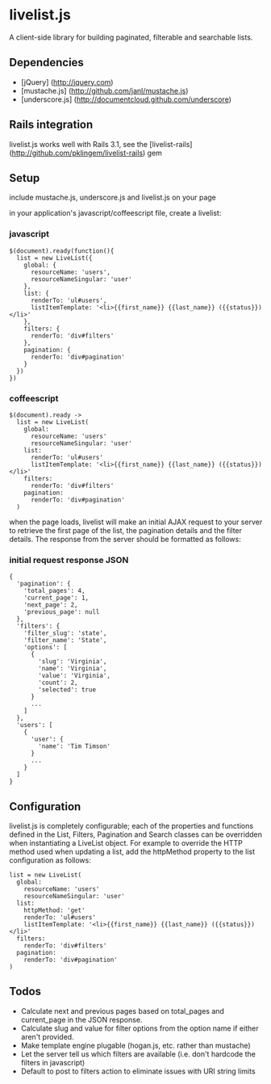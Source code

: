 # livelist.js

A client-side library for building paginated, filterable
and searchable lists.

## Dependencies

* [jQuery] (http://jquery.com)
* [mustache.js] (http://github.com/janl/mustache.js)
* [underscore.js] (http://documentcloud.github.com/underscore)

## Rails integration

livelist.js works well with Rails 3.1, see the [livelist-rails]
(http://github.com/pklingem/livelist-rails) gem

## Setup

include mustache.js, underscore.js and livelist.js on your page

in your application's javascript/coffeescript file, create a livelist:

### javascript

    $(document).ready(function(){
      list = new LiveList({
        global: {
          resourceName: 'users',
          resourceNameSingular: 'user'
        },
        list: {
          renderTo: 'ul#users',
          listItemTemplate: '<li>{{first_name}} {{last_name}} ({{status}})</li>'
        },
        filters: {
          renderTo: 'div#filters'
        },
        pagination: {
          renderTo: 'div#pagination'
        }
      })
    })

### coffeescript

    $(document).ready ->
      list = new LiveList(
        global:
          resourceName: 'users'
          resourceNameSingular: 'user'
        list:
          renderTo: 'ul#users'
          listItemTemplate: '<li>{{first_name}} {{last_name}} ({{status}})</li>'
        filters:
          renderTo: 'div#filters'
        pagination:
          renderTo: 'div#pagination'
      )

when the page loads, livelist will make an initial AJAX request to your server
to retrieve the first page of the list, the pagination details and the filter details.
The response from the server should be formatted as follows:

### initial request response JSON

    {
      'pagination': {
        'total_pages': 4,
        'current_page': 1,
        'next_page': 2,
        'previous_page': null
      },
      'filters': {
        'filter_slug': 'state',
        'filter_name': 'State',
        'options': [
          {
            'slug': 'Virginia',
            'name': 'Virginia',
            'value': 'Virginia',
            'count': 2,
            'selected': true
          }
          ...
        ]
      },
      'users': [
        {
          'user': {
            'name': 'Tim Timson'
          }
          ...
        }
      ]
    }

## Configuration

livelist.js is completely configurable; each of the properties and
functions defined in the List, Filters, Pagination and Search classes
can be overridden when instantiating a LiveList object.  For example to
override the HTTP method used when updating a list, add the httpMethod
property to the list configuration as follows:

    list = new LiveList(
      global:
        resourceName: 'users'
        resourceNameSingular: 'user'
      list:
        httpMethod: 'get'
        renderTo: 'ul#users'
        listItemTemplate: '<li>{{first_name}} {{last_name}} ({{status}})</li>'
      filters:
        renderTo: 'div#filters'
      pagination:
        renderTo: 'div#pagination'
    )

## Todos

* Calculate next and previous pages based on total_pages and
current_page in the JSON response.
* Calculate slug and value for filter options from the option name if
either aren't provided.
* Make template engine plugable (hogan.js, etc. rather than mustache)
* Let the server tell us which filters are available (i.e. don't hardcode
the filters in javascript)
* Default to post to filters action to eliminate issues with URI string
limits
